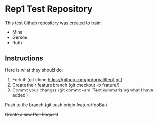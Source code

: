 # Rep1 Test Repository 

This test Github repository was created to train:
 * Mina
 * Gerson
 * Ruth

## Instructions
Here is what they should do:
1. Fork it: (git clone https://github.com/prdorval/Rep1.git)
2. Create their feature branch (git checkout -b feature/<NAME>)
3. Commit your changes (git commit -am 'Text summarizing what I have added')

~~Push to the branch (git push origin feature/fooBar)~~

~~Create a new Pull Request~~

